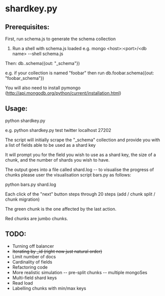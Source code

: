 shardkey.py
===========

Prerequisites:
--------------
First, run schema.js to generate the schema collection

1. Run a shell with schema.js loaded 
e.g. mongo \<host\>:\<port\>/\<db name\> --shell schema.js 

Then:
db.<collection>.schema({out: "<collection>_schema"})

e.g. if your collection is named "foobar" then run
db.foobar.schema({out: "foobar_schema"})

You will also need to install pymongo
(http://api.mongodb.org/python/current/installation.html)

Usage:
------

python shardkey.py <db name> <collection name> <server> <port>

e.g. python shardkey.py test twitter localhost 27202

The script will initially scrape the "<collection name>_schema" collection and
provide you with a list of fields able to be used as a shard key

It will prompt you for the field you wish to use as a shard key, the size of a
chunk, and the number of shards you wish to have.

The output goes into a file called shard.log -- to visualise the progress of
chunks please user the visualisation script bars.py as follows:

python bars.py shard.log

Each click of the "next" button steps through 20 steps (add / chunk split /
chunk migration)

The green chunk is the one affected by the last action.

Red chunks are jumbo chunks.


TODO:
-----
- Turning off balancer
- ~~Iterating by _id (right now just natural order)~~
- Limit number of docs 
- Cardinality of fields 
- Refactoring code
- More realistic simulation
-- pre-split chunks
-- multiple mongoSes
- Multi-field shard keys
- Read load
- Labelling chunks with min/max keys
